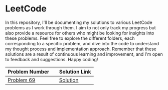 # LeetCode

In this repository, I'll be documenting my solutions to various LeetCode problems as I work through them. I aim to not only track my progress but also provide a resource for others who might be looking for insights into these problems. Feel free to explore the different folders, each corresponding to a specific problem, and dive into the code to understand my thought process and implementation approach. Remember that these solutions are a result of continuous learning and improvement, and I'm open to feedback and suggestions. Happy coding!

| Problem Number | | Solution Link |
|-------------|--------|------|
| [Problem 69](https://leetcode.com/problems/sqrtx/)    | | [Solution](https://github.com/abedin-fahim/leetcode/blob/main/69/brute-force.cpp) |



